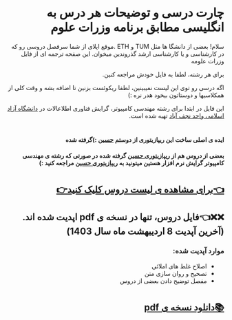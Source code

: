 <div dir="rtl">
  
# چارت درسی و توضیحات هر درس به انگلیسی مطابق برنامه وزرات علوم
سلام! بعضی از دانشگا ها مثل TUM و ETH .موقع اپلای از شما سرفصل دروسی رو که در کارشناسی و یا کارشناسی ارشد گذروندین میخوان. این صفحه ترجمه ای از فایل وزرات علومه 

برای هر رشته، لطفا به فایل خودش مراجعه کنین.

اگه درسی رو توی این لیست نمیبینین، لطفا ریکوئست بزنین تا اضافه بشه و وقت کلی از همکلاسیها و دوستاتون بیخود هدر نره :) 

این فایل در ابتدا برای رشته مهندسی کامپیوتر، گرایش فناوری اطلاعالات در [دانشگاه آزاد اسلامی واحد نجف آباد](https://iaun.iau.ir/en) تهیه شده است. 
 
#
  
#### ایده ی اصلی ساخت این ریپازیتوری از دوستم [حسین](https://github.com/HsnFirooz)  :)گرفته شده 
#### بعضی از دروس هم از [ریپازیتوری حسین](https://github.com/HsnFirooz/Course-Description) گرفته شده در صورتی که رشته ی مهندسی کامپیوتر گرایش نرم افزار هستین میتونید به [ریپازیتوری حسین](https://github.com/HsnFirooz/Course-Description) مراجعه کنید :)
  
#
#


## [👈برای مشاهده ی لیست دروس کلیک کنید👉](https://github.com/Mohammadimh76/Course_Description_IT/blob/main/List_of_Courses.md)

## ❌❌👈فایل دروس، تنها در نسخه ی pdf اپدیت شده اند. (آخرین آپدیت 8 اردیبهشت ماه سال 1403)
### موارد آپدیت شده:
- اصلاح غلط های املائی
- تصحیح و روان سازی متن
- مفصل توضیح دادن بعضی از دروس

#

## [📚دانلود نسخه ی pdf](https://github.com/Mohammadimh76/Course_Description_IT/blob/main/pdf/CourseDescription_IT.pdf)
